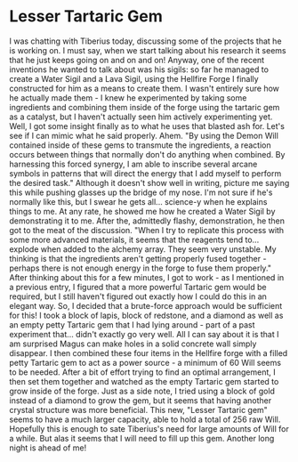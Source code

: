 # Lesser Tartaric Gem

I was chatting with Tiberius today, discussing some of the projects that he is working on. I must say, when we start talking about his research it seems that he just keeps going on and on and on! Anyway, one of the recent inventions he wanted to talk about was his sigils: so far he managed to create a Water Sigil and a Lava Sigil, using the Hellfire Forge I finally constructed for him as a means to create them. I wasn't entirely sure how he actually made them - I knew he experimented by taking some ingredients and combining them inside of the forge using the tartaric gem as a catalyst, but I haven't actually seen him actively experimenting yet. Well, I got some insight finally as to what he uses that blasted ash for.
Let's see if I can mimic what he said properly. Ahem. "By using the Demon Will contained inside of these gems to transmute the ingredients, a reaction occurs between things that normally don't do anything when combined. By harnessing this forced synergy, I am able to inscribe several arcane symbols in patterns that will direct the energy that I add myself to perform the desired task." Although it doesn't show well in writing, picture me saying this while pushing glasses up the bridge of my nose. I'm not sure if he's normally like this, but I swear he gets all... science-y when he explains things to me.
At any rate, he showed me how he created a Water Sigil by demonstrating it to me. After the, admittedly flashy, demonstration, he then got to the meat of the discussion. "When I try to replicate this process with some more advanced materials, it seems that the reagents tend to... explode when added to the alchemy array. They seem very unstable. My thinking is that the ingredients aren't getting properly fused together - perhaps there is not enough energy in the forge to fuse them properly."
After thinking about this for a few minutes, I got to work - as I mentioned in a previous entry, I figured that a more powerful Tartaric gem would be required, but I still haven't figured out exactly how I could do this in an elegant way. So, I decided that a brute-force approach would be sufficient for this!
I took a block of lapis, block of redstone, and a diamond as well as an empty petty Tartaric gem that I had lying around - part of a past experiment that... didn't exactly go very well. All I can say about it is that I am surprised Magus can make holes in a solid concrete wall simply disappear. I then combined these four items in the Hellfire forge with a filled petty Tartaric gem to act as a power source - a minimum of 60 Will seems to be needed. After a bit of effort trying to find an optimal arrangement, I then set them together and watched as the empty Tartaric gem started to grow inside of the forge.
Just as a side note, I tried using a block of gold instead of a diamond to grow the gem, but it seems that having another crystal structure was more beneficial.
This new, "Lesser Tartaric gem" seems to have a much larger capacity, able to hold a total of 256 raw Will. Hopefully this is enough to sate Tiberius's need for large amounts of Will for a while. But alas it seems that I will need to fill up this gem. Another long night is ahead of me!
